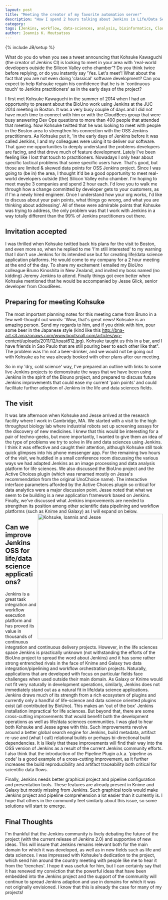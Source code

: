 ```yaml
---
layout: post
title: "Meeting the creator of my favorite automation server"
description: "How I spend 2 hours talking about Jenkins in Life/Data Sciences with the Kohsuke-Jesse duo dynamo!"
category: 
tags: [Jenkins, workflow, data-sciences, analysis, bioinformatics, CloudBees, Kohsuke Kawaguchi, Jesse Glick]
author: Ioannis K. Moutsatsos
---
```

{% include JB/setup %}

What do you do when you see a tweet announcing that Kohsuke Kawaguchi (the creator of Jenkins CI) is looking to meet in your area with 'real-world developers outside the Silicon Valley echo chamber'?  Do you think twice before replying, or do you instantly say 'Yes. Let's meet'! What about the fact that you are not even doing 'classical' software development? Can you expect to help Kohsuke regain his confidence that he is in 'continuous touch' to Jenkins practitioners' as in the early days of the project?

<!--more-->
I first met Kohsuke Kawaguchi in the summer of 2014 when I had an opportunity to present about the BioUno work using Jenkins at the JUC 2014 meeting in Boston. It was a very busy couple of days and I did not have much time to connect with him or with the CloudBees group that were busy answering Dev Ops questions to more than 400 people that attended that meeting. Now Kohsuke twitted that he was looking to meet with people in the Boston area to strengthen his connection with the OSS Jenkins practitioners. As Kohsuke put it, 'in the early days of Jenkins before it was called Jenkins, I and my colleagues were using it to deliver our software. That gave me opportunities to deeply understand the problems developers are facing, and that drove much of feature development. Lately I've been feeling like I lost that touch to practitioners. Nowadays I only hear about specific tactical problems that some specific users have. That's good, but those are limited & skewed data points for OSS Jenkins project. Since I was going to (be in) the area, I thought it'd be a good opportunity to meet real-world developers outside (the) Silicon Valley echo chamber. I'm hoping to meet maybe 3 companies and spend 2 hour each. I'd love you to walk me through how a change committed by developer gets to your customers, as if I'm a newly hired engineer. Once I understand how your org works, I'd like to discuss about your pain points, what things go wrong, and what you are thinking about addressing'. All of these were admirable points that Kohsuke was trying to address, the only problem was that I work with Jenkins in a way totally different than the 99% of Jenkins practitioners out there.

## Invitation accepted
I was thrilled when Kohsuke twitted back his plans for the visit to Boston, and even more so, when he replied to me 'I'm still interested' to my warning that I don't use Jenkins for its intended use but for creating life/data science application platforms. He would come to my company for a 2 hour meeting at the end of the day. To share my excitement I emailed my BioUno colleague Bruno Kinoshita in New Zealand, and invited my boss named (no kidding) Jeremy Jenkins to attend. Finally things got even better when Kohsuke mentioned that he would be accompanied by Jesse Glick, senior developer from CloudBees.

## Preparing for meeting Kohsuke
The most important planning notes for this meeting came from Bruno in a few well-thought out words: 'Wow, that's great news! Kohsuke is an amazing person. Send my regards to him, and if you drink with him, pour some beer in the Japanese style (kind like this http://bna-art.s3.amazonaws.com/www.bootsnall.com/articles/wp-content/uploads/2011/12/toast612.jpg). Kohsuke taught us this in a bar, and I have friends in Sao Paulo that are still pouring beer to each other like that". The problem was I'm not a beer-drinker, and we would not be going out with Kohsuke as he was already booked with other plans after our meeting. 

So in my 'dry, cold science' way, I've prepared an outline with links to some live Jenkins projects to demonstrate the ways that we have been using Jenkins in the spirit of the Biouno project, and prepared to discuss future Jenkins improvements that could ease my current 'pain points' and could facilitate further adoption of Jenkins in the life and data sciences fields.

## The visit
It was late afternoon when Kohsuke and Jesse arrived at the research facility where I work in Cambridge, MA. We started with a visit to the high throughput biology lab where industrial robots set up screening assays for the discovery of new medicines. I knew that this would be interesting for a pair of techno-geeks, but more importantly, I wanted to give them an idea of the type of problems we try to solve in life and data sciences using Jenkins. I think it was effective and caught their attention, although Kohsuke still took quick glimpses into his phone messenger app. For the remaining two hours of the visit, we huddled in a small conference room discussing the various ways we had adapted Jenkins as an image processing and data analysis platform for life sciences. We also discussed the BioUno project and the Active Choices plugin (which was renamed mostly on Jesse's recommendation from the original UnoChoice name). The interactive interface parameters afforded by the Active Choices plugin so critical for data analytics were a major discussion point. Jesse noted that what we seem to be building is a new application framework based on Jenkins. Finally, we've discussed what Jenkins improvements are needed to strengthen its position among other scientific data pipelining and workflow platforms (such as Knime and Galaxy) as I will expand on below. <img src='{{ site.baseurl }}/assets/posts/Kohsuke_visit_2016_05_05.jpg' alt="Kohsuke, Ioannis and Jesse" align="right" width="400px" />

## Can we improve Jenkins OSS for life/data science applications?
Jenkins is a great task integration and workflow execution platform and has proved its value in thousands of continuous integration and continuous delivery projects. However, in the life sciences space Jenkins is practically unknown (not withstanding the efforts of the BioUno project to spread the word about Jenkins) and it has some rather strong entrenched rivals in the face of Knime and Galaxy two data integration/pipelining and workflow orchestration projects. Naturally, applications that are developed with focus on particular fields face challenges when used outside their main domain. As Galaxy or Knime would not fit very naturally in development operations, similarly, Jenkins does not immediately stand out as a natural fit in life/data science applications. Jenkins draws much of its strength from a rich ecosystem of plugins and currently only a handful of life-science and data science oriented plugins exist (all contributed by BioUno). This makes an 'out of the box' Jenkins installation impractical for life sciences. But beyond that, there are some cross-cutting improvements that would benefit both the development operations as well as life/data sciences communities. I was glad to hear both Kohsuke and Jesse agree with this. Such improvements revolve around a better global search engine for Jenkins, build metadata, artifact re-use and (what I call) relational builds or perhaps bi-directional build dependencies. It is likely that these improvements will find their way into the OSS version of Jenkins as a result of the current Jenkins community efforts. I also think that the introduction of the Pipeline Plugin a.k.a. 'pipeline as code' is a good example of a cross-cutting improvement, as it further increases the build reproducibility and artifact traceability both critical for scientific data flows.

Finally, Jenkins needs better graphical project and pipeline configuration and presentation tools. These features are already present in Knime and Galaxy but mostly missing from Jenkins. Such graphical tools would make Jenkins project and pipeline comprehension a lot easier than it currently is.  I hope that others in the community feel similarly about this issue, so some solutions will start to emerge.

## Final Thoughts
I'm thankful that the Jenkins community is lively debating the future of the project (with the current release of Jenkins 2.0) and supportive of new ideas. This will insure that Jenkins remains relevant both for the main domain for which it was developed, as well as in new fields such as life and data sciences. I was impressed with Kohsuke's dedication to the project, which send him around the country meeting with people like me to hear it from the 'trenches'. I hope it was usefuk for him, but I can certainly say that it has renewed my conviction that the powerful ideas that have been embedded into the Jenkins project and the support of the community will continue to spread Jenkins adaption and use in domains for which it was not originally envisioned. I know that this is already the case for many of my projects!